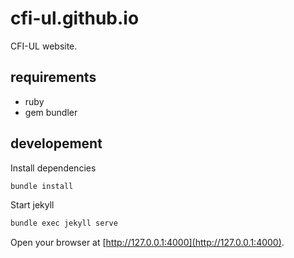 # cfi-ul.github.io

CFI-UL website.


## requirements

- ruby
- gem bundler

## developement

Install dependencies

```bash
bundle install
```

Start jekyll

```bash
bundle exec jekyll serve
```

Open your browser at [http://127.0.0.1:4000](http://127.0.0.1:4000).
